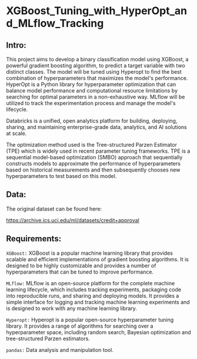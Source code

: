 # XGBoost_Tuning_with_HyperOpt_and_MLflow_Tracking

## Intro:

This project aims to develop a binary classification model using XGBoost, a powerful gradient boosting algorithm, to predict a target variable with two distinct classes. The model will be tuned using Hyperopt to find the best combination of hyperparameters that maximizes the model's performance. HyperOpt is a Python library for hyperparameter optimization that can balance model performance and computational resource limitations by searching for optimal parameters in a non-exhaustive way. MLflow will be utilized to track the experimentation process and manage the model's lifecycle.

Databricks is a unified, open analytics platform for building, deploying, sharing, and maintaining enterprise-grade data, analytics, and AI solutions at scale.

The optimization method used is the Tree-structured Parzen Estimator (TPE) which is widely used in recent parameter tuning frameworks. TPE is a sequential model-based optimization (SMBO) approach that sequentially constructs models to approximate the performance of hyperparameters based on historical measurements and then subsequently chooses new hyperparameters to test based on this model.

## Data: 

The original dataset can be found here:

https://archive.ics.uci.edu/ml/datasets/credit+approval

## Requirements:


```XGBoost:``` XGBoost is a popular machine learning library that provides scalable and efficient implementations of gradient boosting algorithms. It is designed to be highly customizable and provides a number of hyperparameters that can be tuned to improve performance.

```MLflow:``` MLflow is an open-source platform for the complete machine learning lifecycle, which includes tracking experiments, packaging code into reproducible runs, and sharing and deploying models. It provides a simple interface for logging and tracking machine learning experiments and is designed to work with any machine learning library.

```Hyperopt:``` Hyperopt is a popular open-source hyperparameter tuning library. It provides a range of algorithms for searching over a hyperparameter space, including random search, Bayesian optimization and tree-structured Parzen estimators.

```pandas:``` Data analysis and manipulation tool.
